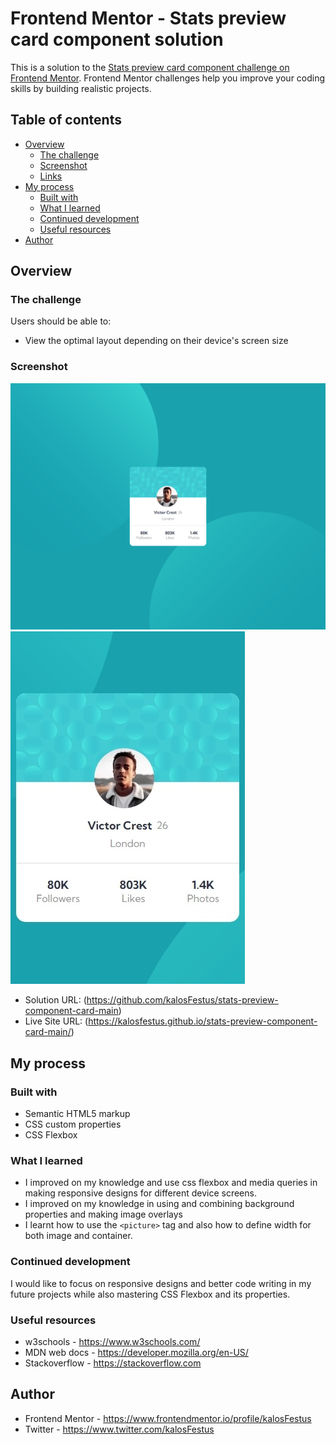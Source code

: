 # Frontend Mentor - Stats preview card component solution

This is a solution to the [Stats preview card component challenge on Frontend Mentor](https://www.frontendmentor.io/challenges/stats-preview-card-component-8JqbgoU62). Frontend Mentor challenges help you improve your coding skills by building realistic projects. 

## Table of contents

- [Overview](#overview)
  - [The challenge](#the-challenge)
  - [Screenshot](#screenshot)
  - [Links](#links)
- [My process](#my-process)
  - [Built with](#built-with)
  - [What I learned](#what-i-learned)
  - [Continued development](#continued-development)
  - [Useful resources](#useful-resources)
- [Author](#author)



## Overview

### The challenge

Users should be able to:

- View the optimal layout depending on their device's screen size

### Screenshot

![desktop screenshot](https://github.com/kalosFestus/profile-card-component-main/blob/master/screenshots/desktop%20screenshot.png)
![Mobile screenshot](https://github.com/kalosFestus/profile-card-component-main/blob/master/screenshots/mobile%20screenshot.jpeg)

- Solution URL: (https://github.com/kalosFestus/stats-preview-component-card-main)
- Live Site URL: (https://kalosfestus.github.io/stats-preview-component-card-main/)

## My process

### Built with

* Semantic HTML5 markup
* CSS custom properties
* CSS Flexbox


### What I learned

* I improved on my knowledge and use css flexbox and media queries in making responsive designs for different device screens.
* I improved on my knowledge in using and combining background properties and making image overlays
* I learnt how to use the `<picture>` tag and also how to define width for both image and container.

### Continued development

I would like to focus on responsive designs and better code writing in my future projects while also mastering CSS Flexbox and its properties.

### Useful resources

* w3schools - https://www.w3schools.com/
* MDN web docs - https://developer.mozilla.org/en-US/
* Stackoverflow - https://stackoverflow.com

## Author

* Frontend Mentor - https://www.frontendmentor.io/profile/kalosFestus
* Twitter - https://www.twitter.com/kalosFestus


